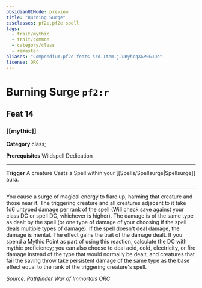 ```yaml
---
obsidianUIMode: preview
title: "Burning Surge"
cssclasses: pf2e,pf2e-spell
tags:
  - trait/mythic
  - trait/common
  - category/class
  - remaster
aliases: "Compendium.pf2e.feats-srd.Item.jJuRyhcqXGP0GJQe"
license: ORC
---
```

# Burning Surge `pf2:r`
## Feat 14
### [[mythic]]

**Category** class; 



**Prerequisites** Wildspell Dedication
* * *
**Trigger** A creature Casts a Spell within your [[Spells/Spellsurge|Spellsurge]] aura.

* * *

You cause a surge of magical energy to flare up, harming that creature and those near it. The triggering creature and all creatures adjacent to it take 1d6 untyped damage per rank of the spell (Will check save against your class DC or spell DC, whichever is higher). The damage is of the same type as dealt by the spell (or one type of damage of your choosing if the spell deals multiple types of damage). If the spell doesn't deal damage, the damage is mental. The effect gains the trait of the damage dealt. If you spend a Mythic Point as part of using this reaction, calculate the DC with mythic proficiency; you can also choose to deal acid, cold, electricity, or fire damage instead of the type that would normally be dealt, and creatures that fail the saving throw take persistent damage of the same type as the base effect equal to the rank of the triggering creature's spell.

*Source: Pathfinder War of Immortals*
*ORC*